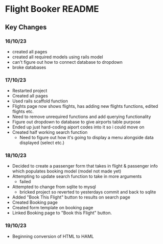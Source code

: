 # Flight Booker README

## Key Changes
### 16/10/23
- created all pages
- created all required models using rails model
- can't figure out how to connect database to dropdown
- broke databases
### 17/10/23
- Restarted project
- Created all pages
- Used rails scaffold function 
- Flights page now shows flights, has adding new flights functions, edited flights etc.
- Need to remove unrequired functions and add querying functionality 
- Figure out dropdown to database to give airports table purpose
- Ended up just hard-coding aiport codes into it so i could move on
- Created half working search function
    - Need to figure out how it's going to display a menu alongside data displayed (select etc.)
### 18/10/23
- Decided to create a passenger form that takes in flight & passenger info which populates booking model (model not made yet)
- Attempting to update search function to take in more arguments
    - failed
- Attempted to change from sqlite to mysql
    - bricked project so reverted to yesterdays commit and back to sqlite
- Added "Book This Flight" button to results on search page
- Created Booking page
- Created form template on booking page
- Linked Booking page to "Book this Flight" button. 
### 19/10/23
- Beginning conversion of HTML to HAML
